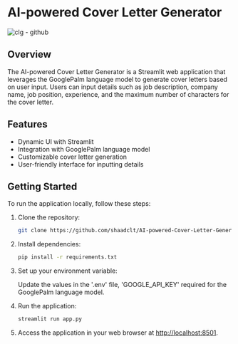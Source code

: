 # AI-powered Cover Letter Generator

![clg - github](https://github.com/shaadclt/AI-powered-Cover-Letter-Generator/assets/98437584/729645f2-550b-4e59-bc6d-b39784d5fa23)

## Overview

The AI-powered Cover Letter Generator is a Streamlit web application that leverages the GooglePalm language model to generate cover letters based on user input. Users can input details such as job description, company name, job position, experience, and the maximum number of characters for the cover letter.

## Features

- Dynamic UI with Streamlit
- Integration with GooglePalm language model
- Customizable cover letter generation
- User-friendly interface for inputting details

## Getting Started

To run the application locally, follow these steps:

1. Clone the repository:

   ```bash
   git clone https://github.com/shaadclt/AI-powered-Cover-Letter-Generator.git
   ```
2. Install dependencies:

   ```bash
   pip install -r requirements.txt
   ```

3. Set up your environment variable:

   Update the values in the '.env' file, 'GOOGLE_API_KEY' required for the GooglePalm language model.

4. Run the application:

   ```bash
   streamlit run app.py
   ```

5. Access the application in your web browser at [http://localhost:8501](http://localhost:8501).

